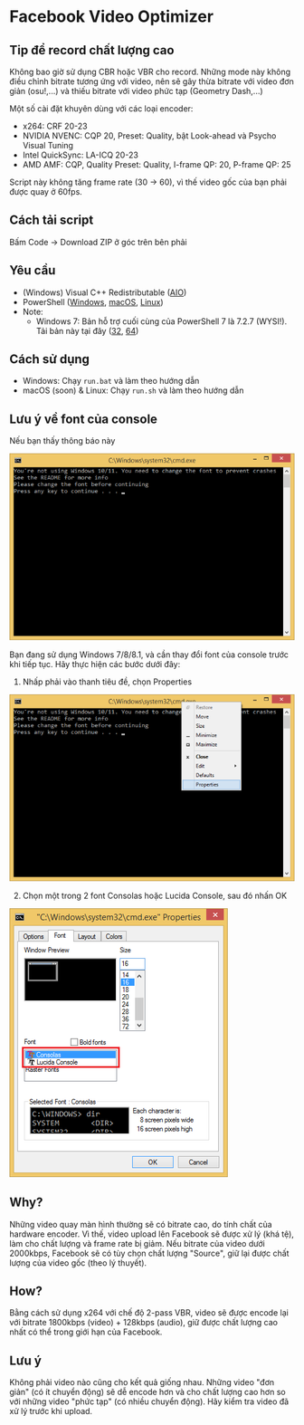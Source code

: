 # Facebook Video Optimizer

## Tip để record chất lượng cao

Không bao giờ sử dụng CBR hoặc VBR cho record. Những mode này không điều chỉnh bitrate tương ứng với video, nên sẽ gây thừa bitrate với video đơn giản (osu!,...) và thiếu bitrate với video phức tạp (Geometry Dash,...)

Một số cài đặt khuyên dùng với các loại encoder:

- x264: CRF 20-23
- NVIDIA NVENC: CQP 20, Preset: Quality, bật Look-ahead và Psycho Visual Tuning
- Intel QuickSync: LA-ICQ 20-23
- AMD AMF: CQP, Quality Preset: Quality, I-frame QP: 20, P-frame QP: 25

Script này không tăng frame rate (30 -> 60), vì thế video gốc của bạn phải được quay ở 60fps.

## Cách tải script

Bấm Code -> Download ZIP ở góc trên bên phải

## Yêu cầu

- (Windows) Visual C++ Redistributable ([AIO][vc++-aio])
- PowerShell ([Windows][pwsh-win], [macOS][pwsh-macos], [Linux][pwsh-linux])
- Note:
  - Windows 7: Bản hỗ trợ cuối cùng của PowerShell 7 là 7.2.7 (WYSI!). Tải bản này tại đây ([32][pwsh-7.2.7-32], [64][pwsh-7.2.7-64])

[vc++-aio]: https://github.com/abbodi1406/vcredist/releases
[pwsh-win]: https://learn.microsoft.com/en-us/powershell/scripting/install/installing-powershell-on-windows#msi
[pwsh-macos]: https://learn.microsoft.com/en-us/powershell/scripting/install/installing-powershell-on-macos
[pwsh-linux]: https://learn.microsoft.com/en-us/powershell/scripting/install/installing-powershell-on-linux
[pwsh-7.2.7-32]: https://github.com/PowerShell/PowerShell/releases/download/v7.2.7/PowerShell-7.2.7-win-x86.msi
[pwsh-7.2.7-64]: https://github.com/PowerShell/PowerShell/releases/download/v7.2.7/PowerShell-7.2.7-win-x64.msi

## Cách sử dụng

- Windows: Chạy `run.bat` và làm theo hướng dẫn
- macOS (soon) & Linux: Chạy `run.sh` và làm theo hướng dẫn

## Lưu ý về font của console

Nếu bạn thấy thông báo này

![Cảnh báo về font](/docs/change_console_font/warning.png?raw=true)

Bạn đang sử dụng Windows 7/8/8.1, và cần thay đổi font của console trước khi tiếp tục. Hãy thực hiện các bước dưới đây:

1. Nhấp phải vào thanh tiêu đề, chọn Properties

![Đổi font - hình 1](/docs/change_console_font/1.png?raw=true)

2. Chọn một trong 2 font Consolas hoặc Lucida Console, sau đó nhấn OK

![Đổi font - hình 2](/docs/change_console_font/2.png?raw=true)

## Why?

Những video quay màn hình thường sẽ có bitrate cao, do tính chất của hardware encoder. Vì thế, video upload lên Facebook sẽ được xử lý (khá tệ), làm cho chất lượng và frame rate bị giảm. Nếu bitrate của video dưới 2000kbps, Facebook sẽ có tùy chọn chất lượng "Source", giữ lại được chất lượng của video gốc (theo lý thuyết).

## How?

Bằng cách sử dụng x264 với chế độ 2-pass VBR, video sẽ được encode lại với bitrate 1800kbps (video) + 128kbps (audio), giữ được chất lượng cao nhất có thể trong giới hạn của Facebook.

## Lưu ý

Không phải video nào cũng cho kết quả giống nhau. Những video "đơn giản" (có ít chuyển động) sẽ dễ encode hơn và cho chất lượng cao hơn so với những video "phức tạp" (có nhiều chuyển động). Hãy kiểm tra video đã xử lý trước khi upload.
